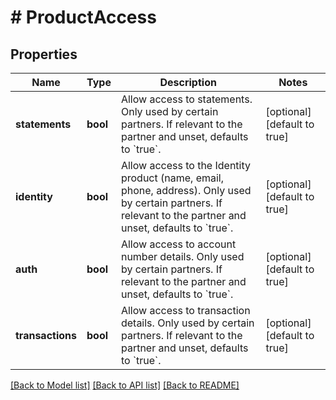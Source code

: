 # # ProductAccess

## Properties

Name | Type | Description | Notes
------------ | ------------- | ------------- | -------------
**statements** | **bool** | Allow access to statements. Only used by certain partners. If relevant to the partner and unset, defaults to &#x60;true&#x60;. | [optional] [default to true]
**identity** | **bool** | Allow access to the Identity product (name, email, phone, address). Only used by certain partners. If relevant to the partner and unset, defaults to &#x60;true&#x60;. | [optional] [default to true]
**auth** | **bool** | Allow access to account number details. Only used by certain partners. If relevant to the partner and unset, defaults to &#x60;true&#x60;. | [optional] [default to true]
**transactions** | **bool** | Allow access to transaction details. Only used by certain partners. If relevant to the partner and unset, defaults to &#x60;true&#x60;. | [optional] [default to true]

[[Back to Model list]](../../README.md#models) [[Back to API list]](../../README.md#endpoints) [[Back to README]](../../README.md)
